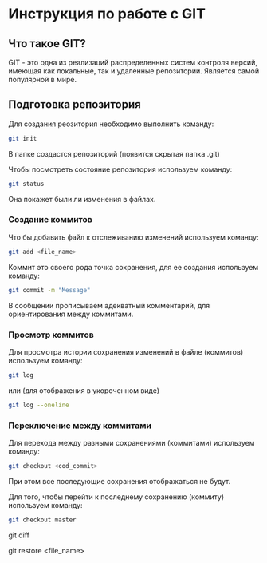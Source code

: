 # Инструкция по работе с GIT

## Что такое GIT?

GIT - это одна из реализаций распределенных систем контроля версий, имеющая как локальные, так и удаленные репозитории. Является самой популярной в мире.

## Подготовка репозитория

Для создания реозитория необходимо выполнить команду: 
```sh
git init
```
В папке создастся репозиторий (появится скрытая папка .git)

Чтобы посмотреть состояние репозитория используем команду:
```sh
git status
```
Она покажет были ли изменения в файлах.

### Создание коммитов

Что бы добавить файл к отслеживанию изменений используем команду:
```sh
git add <file_name>
```
Коммит это своего рода точка сохранения, для ее создания используем команду:
```sh
git commit -m "Message"
```
В сообщении прописываем адекватный комментарий, для ориентирования между коммитами.

### Просмотр коммитов

Для просмотра истории сохранения изменений в файле (коммитов) используем команду:
```sh
git log
```
или (для отображения в укороченном виде)

```sh
git log --oneline
```
### Переключение между коммитами
Для перехода между разными сохранениями (коммитами) используем команду:
```sh
git checkout <cod_commit>
```
При этом все последующие сохранения отображаться не будут.

Для того, чтобы перейти к последнему сохранению (коммиту) используем команду:
```sh
git checkout master
```

git diff

git restore <file_name>